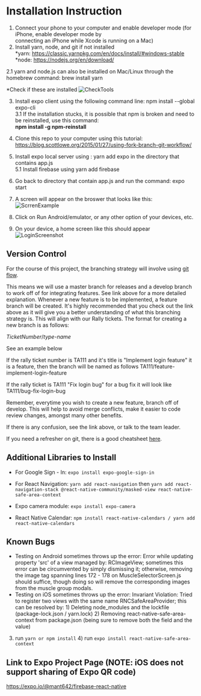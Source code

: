 # Installation Instruction

1. Connect your phone to your computer and enable developer mode (for iPhone, enable developer mode by  
   connecting an iPhone while Xcode is running on a Mac) 
2. Install yarn, node, and git if not installed \
  *yarn: https://classic.yarnpkg.com/en/docs/install/#windows-stable \
  *node: https://nodejs.org/en/download/ 
  
  2.1 yarn and node.js can also be installed on Mac/Linux through the homebrew command: brew install yarn 
  
 
  *Check if these are installed
  ![CheckTools](https://github.com/annguyen2790/firebase-reactnative/blob/master/Tools.PNG)
  
  
3. Install expo client using the following command line: npm install --global expo-cli \
   3.1 If the installation stucks, it is possible that npm is broken and need to be reinstalled, use this command: \
      **npm install -g npm-reinstall**

4. Clone this repo to your computer using this tutorial: https://blog.scottlowe.org/2015/01/27/using-fork-branch-git-workflow/
5. Install expo local server using : yarn add expo in the directory that contains app.js \
5.1 Install firebase using yarn add firebase 

6. Go back to directory that contain app.js and run the command: expo start
7. A screen will appear on the broswer that looks like this: \
    ![ScrrenExample](https://github.com/annguyen2790/firebase-reactnative/blob/master/screenEx.PNG)
    
8. Click on Run Android/emulator, or any other option of your devices, etc.
9. On your device, a home screen like this should appear
    ![LoginScreenshot](https://user-images.githubusercontent.com/54753472/99623739-bc247200-29fa-11eb-980f-b0ec59baa860.jpg)

## Version Control
For the course of this project, the branching strategy will involve using [git flow](https://www.atlassian.com/git/tutorials/comparing-workflows/gitflow-workflow).

This means we will use a master branch for releases and a develop branch to work off of for integrating features. See link above for a more detailed explanation. Whenever a new feature is to be implemented, a feature branch will be created. It's highly recommended that you check out the link above as it will give you a better understanding of what this branching strategy is. This will align with our Rally tickets. The format for creating a new branch is as follows:

*TicketNumber*/*type*-*name*

See an example below

If the rally ticket number is TA111 and it's title is "Implement login feature" it is a feature, then the branch will be named as follows
    TA111/feature-implement-login-feature

If the rally ticket is TA111 "Fix login bug" for a bug fix it will look like 
    TA111/bug-fix-login-bug

Remember, everytime you wish to create a new feature, branch off of develop. This will help to avoid merge conflicts, make it easier to code review changes, amongst many other benefits.

If there is any confusion, see the link above, or talk to the team leader.

If you need a refresher on git, there is a good cheatsheet [here](https://www.atlassian.com/git/tutorials/atlassian-git-cheatsheet).

## Additional Libraries to Install
* For Google Sign - In: `expo install expo-google-sign-in`
* For React Navigation: `yarn add react-navigation` then `yarn add react-navigation-stack @react-native-community/masked-view react-native-safe-area-context`

* Expo camera module: `expo install expo-camera`
* React Native Calendar: `npm install react-native-calendars / yarn add react-native-calendars`

## Known Bugs 
* Testing on Android sometimes throws up the error: Error while updating property 'src' of a view managed by: RCImageView; sometimes this error can be circumvented by simply       dismissing it; otherwise, removing the image tag spanning lines 172 - 178 on MuscleSelectorScreen.js should suffice, though doing so will remove the corresponding images from 
the muscle group modals. 
* Testing on iOS sometimes throws up the error: Invariant Violation: Tried to register two views with the same name RNCSafeAreaProvider; this can be resolved by: 1) Deleting 
node_modules and the lockfile (package-lock.json / yarn.lock) 2) Removing react-native-safe-area-context from package.json (being sure to remove both the field and the value)
3) run `yarn or npm install` 4) run `expo install react-native-safe-area-context` 

## Link to Expo Project Page (NOTE: iOS does not support sharing of Expo QR code)
https://expo.io/@mant642/firebase-react-native
